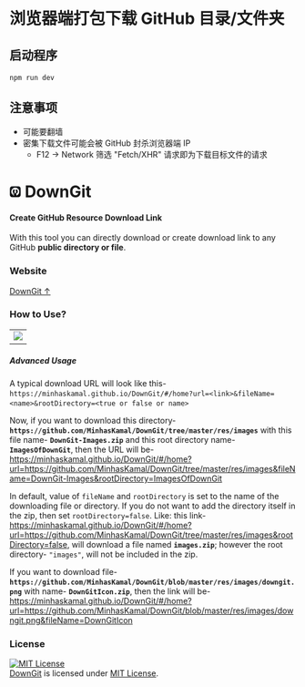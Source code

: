 
# 浏览器端打包下载 GitHub 目录/文件夹

## 启动程序
```
npm run dev
```

## 注意事项
- 可能要翻墙
- 密集下载文件可能会被 GitHub 封杀浏览器端 IP
    - F12 -> Network 筛选 "Fetch/XHR" 请求即为下载目标文件的请求


<h1> <img src="https://github.com/MinhasKamal/DownGit/raw/master/res/images/downgit.png" width="20" height=auto /> DownGit </h1>

#### Create GitHub Resource Download Link

With this tool you can directly download or create download link to any GitHub **public directory or file**.

### Website

[DownGit ↑](https://minhaskamal.github.io/DownGit)

### How to Use?

<table><tr><td> <img src="https://cloud.githubusercontent.com/assets/5456665/17822364/940bded8-6678-11e6-9603-b84d75bccec1.gif" /> </td></tr></table>

##### Advanced Usage

A typical download URL will look like this- `https://minhaskamal.github.io/DownGit/#/home?url=<link>&fileName=<name>&rootDirectory=<true or false or name>`

Now, if you want to download this directory- **`https://github.com/MinhasKamal/DownGit/tree/master/res/images`** with this file name- **`DownGit-Images.zip`** and this root directory name- **`ImagesOfDownGit`**, then the URL will be- https://minhaskamal.github.io/DownGit/#/home?url=https://github.com/MinhasKamal/DownGit/tree/master/res/images&fileName=DownGit-Images&rootDirectory=ImagesOfDownGit

In default, value of `fileName` and `rootDirectory` is set to the name of the downloading file or directory. If you do not want to add the directory itself in the zip, then set `rootDirectory=false`. Like: this link- https://minhaskamal.github.io/DownGit/#/home?url=https://github.com/MinhasKamal/DownGit/tree/master/res/images&rootDirectory=false, will download a file named **`images.zip`**; however the root directory- `"images"`, will not be included in the zip.

If you want to download file- **`https://github.com/MinhasKamal/DownGit/blob/master/res/images/downgit.png`** with name- **`DownGitIcon.zip`**, then the link will be- https://minhaskamal.github.io/DownGit/#/home?url=https://github.com/MinhasKamal/DownGit/blob/master/res/images/downgit.png&fileName=DownGitIcon

### License
<a rel="license" href="https://opensource.org/licenses/MIT"><img alt="MIT License" src="https://cloud.githubusercontent.com/assets/5456665/18950087/fbe0681a-865f-11e6-9552-e59d038d5913.png" width="60em" height=auto/></a><br/><a href="https://github.com/MinhasKamal/DownGit">DownGit</a> is licensed under <a rel="license" href="https://opensource.org/licenses/MIT">MIT License</a>.

